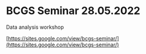 # BCGS Seminar 28.05.2022
 Data analysis workshop
 
 [https://sites.google.com/view/bcgs-seminar/](https://sites.google.com/view/bcgs-seminar/)
